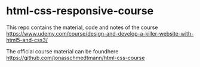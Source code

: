 # html-css-responsive-course

This repo contains the material, code and notes of the course https://www.udemy.com/course/design-and-develop-a-killer-website-with-html5-and-css3/

The official course material can be foundhere https://github.com/jonasschmedtmann/html-css-course
